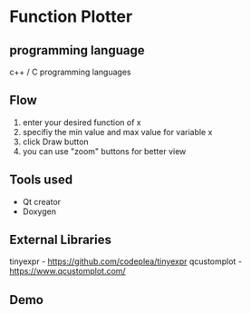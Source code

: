 # Function Plotter

## programming language
c++ / C programming languages

## Flow 
1. enter your desired function of x  
2. specifiy the min value and max value for variable x
3. click Draw button
4. you can use "zoom" buttons for better view

## Tools used
- Qt creator
- Doxygen 

## External Libraries 
tinyexpr - https://github.com/codeplea/tinyexpr
qcustomplot - https://www.qcustomplot.com/

## Demo


